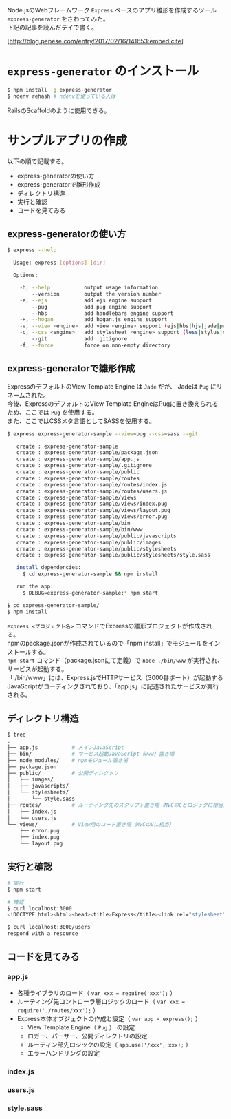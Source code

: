 Node.jsのWebフレームワーク ```Express``` ベースのアプリ雛形を作成するツール ```express-generator``` をさわってみた。  
下記の記事を読んだテイで書く。

[http://blog.pepese.com/entry/2017/02/16/141653:embed:cite]


# ```express-generator``` のインストール

```sh
$ npm install -g express-generator
$ ndenv rehash # ndenvを使っている人は
```

RailsのScaffoldのように使用できる。


# サンプルアプリの作成

以下の順で記載する。

- express-generatorの使い方
- express-generatorで雛形作成
- ディレクトリ構造
- 実行と確認
- コードを見てみる

## express-generatorの使い方

```sh
$ express --help

  Usage: express [options] [dir]

  Options:

    -h, --help           output usage information
        --version        output the version number
    -e, --ejs            add ejs engine support
        --pug            add pug engine support
        --hbs            add handlebars engine support
    -H, --hogan          add hogan.js engine support
    -v, --view <engine>  add view <engine> support (ejs|hbs|hjs|jade|pug|twig|vash) (defaults to jade)
    -c, --css <engine>   add stylesheet <engine> support (less|stylus|compass|sass) (defaults to plain css)
        --git            add .gitignore
    -f, --force          force on non-empty directory
```

## express-generatorで雛形作成

ExpressのデフォルトのView Template Engine は ```Jade``` だが、 Jadeは ```Pug``` にリネームされた。  
今後、ExpressのデフォルトのView Template EngineはPugに置き換えられるため、ここでは ```Pug``` を使用する。  
また、ここではCSSメタ言語としてSASSを使用する。

```sh
$ express express-generator-sample --view=pug --css=sass --git

   create : express-generator-sample
   create : express-generator-sample/package.json
   create : express-generator-sample/app.js
   create : express-generator-sample/.gitignore
   create : express-generator-sample/public
   create : express-generator-sample/routes
   create : express-generator-sample/routes/index.js
   create : express-generator-sample/routes/users.js
   create : express-generator-sample/views
   create : express-generator-sample/views/index.pug
   create : express-generator-sample/views/layout.pug
   create : express-generator-sample/views/error.pug
   create : express-generator-sample/bin
   create : express-generator-sample/bin/www
   create : express-generator-sample/public/javascripts
   create : express-generator-sample/public/images
   create : express-generator-sample/public/stylesheets
   create : express-generator-sample/public/stylesheets/style.sass

   install dependencies:
     $ cd express-generator-sample && npm install

   run the app:
     $ DEBUG=express-generator-sample:* npm start

$ cd express-generator-sample/
$ npm install
```

```express <プロジェクト名>``` コマンドでExpressの雛形プロジェクトが作成される。  
npmのpackage.jsonが作成されているので「npm install」でモジュールをインストールする。  
```npm start``` コマンド（package.jsonにて定義）で ```node ./bin/www``` が実行され、サービスが起動する。  
「./bin/www」には、Express.jsでHTTPサービス（3000番ポート）が起動するJavaScriptがコーディングされており、「app.js」に記述されたサービスが実行される。

## ディレクトリ構造

```sh
$ tree
.
├── app.js           # メインJavaScript
├── bin/             # サービス起動JavaScript（www）置き場
├── node_modules/    # npmモジュール置き場
├── package.json
├── public/          # 公開ディレクトリ
│   ├── images/
│   ├── javascripts/
│   └── stylesheets/
│       └── style.sass
├── routes/          # ルーティング先のスクリプト置き場（MVCのCとロジックに相当）
│   ├── index.js
│   └── users.js
└── views/           # View用のコード置き場（MVCのVに相当）
    ├── error.pug
    ├── index.pug
    └── layout.pug
```

## 実行と確認

```sh
# 実行
$ npm start
```

```sh
# 確認
$ curl localhost:3000
<!DOCTYPE html><html><head><title>Express</title><link rel="stylesheet" href="/stylesheets/style.css"></head><body><h1>Express</h1><p>Welcome to Express</p></body></html>

$ curl localhost:3000/users
respond with a resource
```

## コードを見てみる

### app.js

<script src="http://gist-it.appspot.com/https://github.com/pepese/js-sample/blob/master/express-generator-sample/app.js?footer=0"></script>

- 各種ライブラリのロード（ ```var xxx = require('xxx');``` ）
- ルーティング先コントローラ層ロジックのロード（ ```var xxx = require('./routes/xxx');``` ）
- Express本体オブジェクトの作成と設定（ ```var app = express();``` ）
  - View Template Engine（ ```Pug``` ） の設定
  - ロガー、パーサー、公開ディレクトリの設定
  - ルーティン部先ロジックの設定（ ```app.use('/xxx', xxx);``` ）
  - エラーハンドリングの設定


### index.js

<script src="http://gist-it.appspot.com/https://github.com/pepese/js-sample/blob/master/express-generator-sample/routes/index.js?footer=0"></script>

### users.js

<script src="http://gist-it.appspot.com/https://github.com/pepese/js-sample/blob/master/express-generator-sample/routes/users.js?footer=0"></script>

### style.sass

<script src="http://gist-it.appspot.com/https://github.com/pepese/js-sample/blob/master/express-generator-sample/public/stylesheets/style.sass?footer=0"></script>
